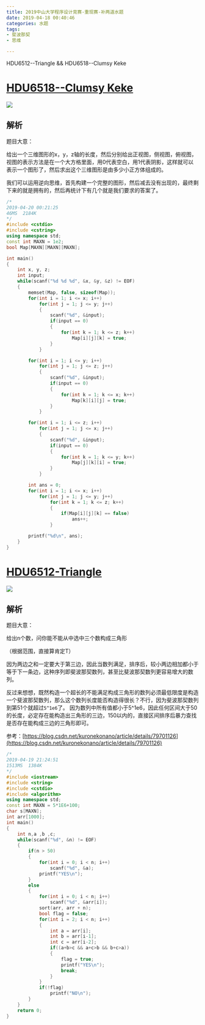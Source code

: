 ```yaml
---
title: 2019中山大学程序设计竞赛-重现赛-补两道水题
date: 2019-04-18 00:40:46
categories: 水题
tags:
- 斐波那契
- 思维

---
```


HDU6512--Triangle && HDU6518--Clumsy Keke

<!-- more -->

# [HDU6518--Clumsy Keke](http://acm.hdu.edu.cn/showproblem.php?pid=6518)

![](2019中山大学程序设计竞赛-重现赛-补两道水题/timu1.png)

## 解析

题目大意：

给出一个三维图形的x，y，z轴的长度，然后分别给出正视图，侧视图，俯视图，视图的表示方法是在一个大方格里面，用0代表空白，用1代表阴影，这样就可以表示一个图形了，然后求出这个三维图形是由多少小正方体组成的。

我们可以运用逆向思维，首先构建一个完整的图形，然后减去没有出现的，最终剩下来的就是拥有的，然后再统计下有几个就是我们要求的答案了。

```c++
/*
2019-04-20 00:21:25	
46MS  2184K
*/
#include <cstdio>
#include <cstring>
using namespace std;
const int MAXN = 1e2;
bool Map[MAXN][MAXN][MAXN];

int main()
{
    int x, y, z;
    int input;
    while(scanf("%d %d %d", &x, &y, &z) != EOF)
    {
        memset(Map, false, sizeof(Map));
        for(int i = 1; i <= x; i++)
            for(int j = 1; j <= y; j++)
            {
                scanf("%d", &input);
                if(input == 0)
                {
                    for(int k = 1; k <= z; k++)
                        Map[i][j][k] = true;
                }
            }

        for(int i = 1; i <= y; i++)
            for(int j = 1; j <= z; j++)
            {
                scanf("%d", &input);
                if(input == 0)
                {
                    for(int k = 1; k <= x; k++)
                        Map[k][i][j] = true;
                }
            }

        for(int i = 1; i <= z; i++)
            for(int j = 1; j <= x; j++)
            {
                scanf("%d", &input);
                if(input == 0)
                {
                    for(int k = 1; k <= y; k++)
                        Map[j][k][i] = true;
                }
            }

        int ans = 0;
        for(int i = 1; i <= x; i++)
            for(int j = 1; j <= y; j++)
                for(int k = 1; k <= z; k++)
                {
                    if(Map[i][j][k] == false)
                        ans++;
                }

        printf("%d\n", ans);
    }
}
```

# [HDU6512-Triangle](http://acm.hdu.edu.cn/showproblem.php?pid=6512)

![](2019中山大学程序设计竞赛-重现赛-补两道水题/timu2.png)

## 解析

题目大意：

给出n个数，问你能不能从中选中三个数构成三角形

（根据范围，直接算肯定T）

因为两边之和一定要大于第三边，因此当数列满足，排序后，较小两边相加都小于等于下一条边，这种序列即斐波那契数列，甚至比斐波那契数列更容易增大的数列。

反过来想想，既然构造一个超长的不能满足构成三角形的数列必须最低限度是构造一个斐波那契数列，那么这个数列长度能否构造得很长？不行，因为斐波那契数列到第51个就超过`5^1e6`了。
因为数列中所有值都小于5^1e6，因此任何区间大于50的长度，必定存在能构造出三角形的三边，150以内的，直接区间排序后暴力查找是否存在能构成三边的三角形即可。

参考：[https://blog.csdn.net/kuronekonano/article/details/79701126](https://blog.csdn.net/kuronekonano/article/details/79701126)

```c++
/*
2019-04-19 21:24:51
1513MS	1384K
*/
#include <iostream>
#include <string>
#include <cstdio>
#include <algorithm>
using namespace std;
const int MAXN = 5*1E6+100;
char s[MAXN];
int arr[1000];
int main()
{
    int n,a ,b ,c;
    while(scanf("%d", &n) != EOF)
    {
        if(n > 50)
        {
            for(int i = 0; i < n; i++)
                scanf("%d", &a);
            printf("YES\n");
        }
        else
        {
            for(int i = 0; i < n; i++)
                scanf("%d", &arr[i]);
            sort(arr, arr + n);
            bool flag = false;
            for(int i = 2; i < n; i++)
            {
                int a = arr[i];
                int b = arr[i-1];
                int c = arr[i-2];
                if((a+b>c && a+c>b && b+c>a))
                {
                    flag = true;
                    printf("YES\n");
                    break;
                }
            }
            if(!flag)
                printf("NO\n");
        }
    }
    return 0;
}
```

